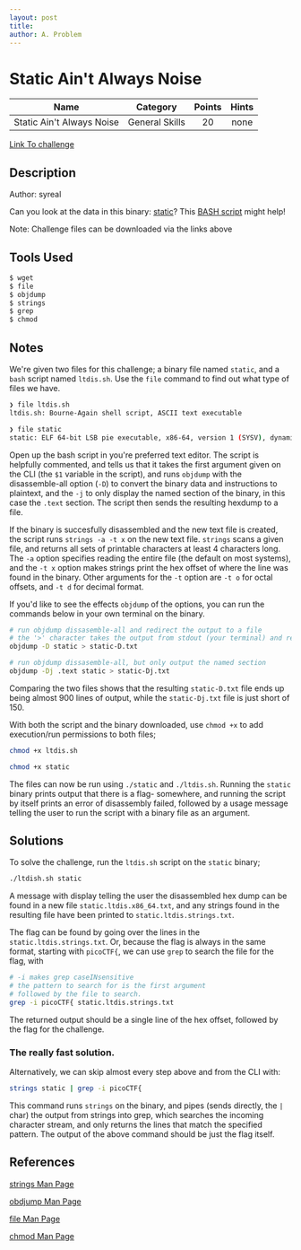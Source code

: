 ```yaml
---
layout: post
title: 
author: A. Problem
---
```


# Static Ain't Always Noise

|           Name            |    Category    | Points | Hints |
|:-------------------------:|:--------------:|:------:|:-----:|
| Static Ain't Always Noise | General Skills |   20   | none  |

[Link To challenge](https://play.picoctf.org/practice/challenge/163)

## Description
Author: syreal

Can you look at the data in this binary: [static](https://mercury.picoctf.net/static/ff4e569d6b49b92d090796d4631a2577/static)? This [BASH script](https://mercury.picoctf.net/static/ff4e569d6b49b92d090796d4631a2577/ltdis.sh) might help!

Note: Challenge files can be downloaded via the links above
## Tools Used
```bash
$ wget
$ file
$ objdump
$ strings
$ grep
$ chmod
```

## Notes
We're given two files for this challenge; a binary file named `static`, and a `bash` script named `ltdis.sh`.
Use the `file` command to find out what type of files we have.
```bash
❯ file ltdis.sh 
ltdis.sh: Bourne-Again shell script, ASCII text executable

❯ file static
static: ELF 64-bit LSB pie executable, x86-64, version 1 (SYSV), dynamically linked, interpreter /lib64/ld-linux-x86-64.so.2, for GNU/Linux 3.2.0, BuildID[sha1]=17ad46e6c58b7c40148a89923e314662595d101b, not stripped
```

Open up the bash script in you're preferred text editor. The script is helpfully commented, and tells us that it takes the first argument given on the CLI (the `$1` variable in the script), and runs `objdump` with the disassemble-all option (`-D`) to convert the binary data and instructions to plaintext, and the `-j` to only display the named section of the binary, in this case the `.text` section. The script then sends the resulting hexdump to a file.

If the binary is succesfully disassembled and the new text file is created, the script runs `strings -a -t x` on the new text file. `strings` scans a given file, and returns all sets of printable characters at least 4 characters long. The `-a` option specifies reading the entire file (the default on most systems), and the `-t x` option makes strings print the hex offset of where the line was found in the binary. Other arguments for the `-t` option are `-t o` for octal offsets, and `-t d` for decimal format.

If you'd like to see the effects `objdump` of the options, you can run the commands below in your own terminal on the binary.
```bash
# run objdump dissasemble-all and redirect the output to a file
# the '>' character takes the output from stdout (your terminal) and redirects it, in this case sending the output to a file
objdump -D static > static-D.txt

# run objdump dissasemble-all, but only output the named section
objdump -Dj .text static > static-Dj.txt
```

Comparing the two files shows that the resulting `static-D.txt` file ends up being almost 900 lines of output, while the `static-Dj.txt` file is just short of 150.

With both the script and the binary downloaded, use `chmod +x` to add execution/run permissions to both files;
```bash
chmod +x ltdis.sh

chmod +x static
```

The files can now be run using `./static` and `./ltdis.sh`.
Running the `static` binary prints output that there is a flag- somewhere, and running the script by itself prints an error of disassembly failed, followed by a usage message telling the user to run the script with a binary file as an argument.


## Solutions
To solve the challenge, run the `ltdis.sh` script on the `static` binary;
```bash
./ltdish.sh static
```
A message with display telling the user the disassembled hex dump can be found in a new file `static.ltdis.x86_64.txt`, and any strings found in the resulting file have been printed to `static.ltdis.strings.txt`.

The flag can be found by going over the lines in the `static.ltdis.strings.txt`. Or, because the flag is always in the same format, starting with `picoCTF{`, we can use `grep` to search the file for the flag, with
```bash
# -i makes grep caseINsensitive
# the pattern to search for is the first argument
# followed by the file to search.
grep -i picoCTF{ static.ltdis.strings.txt
```
The returned output should be a single line of the hex offset, followed by the flag for the challenge.

### The really fast solution.
Alternatively, we can skip almost every step above and from the CLI with:
```bash
strings static | grep -i picoCTF{
```
This command runs `strings` on the binary, and pipes (sends directly, the `|` char) the output from strings into grep, which searches the incoming character stream, and only returns the lines that match the specified pattern.
The output of the above command should be just the flag itself.

## References
[strings Man Page](https://man7.org/linux/man-pages/man1/strings.1.html)

[obdjump Man Page](https://linux.die.net/man/1/objdump)

[file Man Page](https://linux.die.net/man/1/file)

[chmod Man Page](https://linux.die.net/man/1/chmod)

